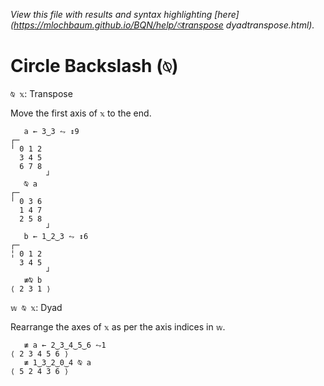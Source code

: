 *View this file with results and syntax highlighting [here](https://mlochbaum.github.io/BQN/help/⍉transpose dyadtranspose.html).*

# Circle Backslash (`⍉`)

`⍉ 𝕩`: Transpose 

Move the first axis of `𝕩` to the end.

       a ← 3‿3 ⥊ ↕9
    ┌─       
    ╵ 0 1 2  
      3 4 5  
      6 7 8  
            ┘
       ⍉ a
    ┌─       
    ╵ 0 3 6  
      1 4 7  
      2 5 8  
            ┘
       b ← 1‿2‿3 ⥊ ↕6
    ┌─       
    ╎ 0 1 2  
      3 4 5  
            ┘
       ≢⍉ b
    ⟨ 2 3 1 ⟩


`𝕨 ⍉ 𝕩`: Dyad

Rearrange the axes of `𝕩` as per the axis indices in `𝕨`.

       ≢ a ← 2‿3‿4‿5‿6 ⥊1
    ⟨ 2 3 4 5 6 ⟩
       ≢ 1‿3‿2‿0‿4 ⍉ a
    ⟨ 5 2 4 3 6 ⟩


